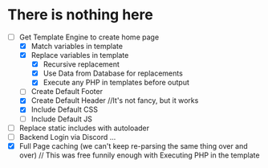 # There is nothing here

- [ ] Get Template Engine to create home page
    - [X] Match variables in template
    - [X] Replace variables in template
        - [X] Recursive replacement
        - [X] Use Data from Database for replacements
        - [X] Execute any PHP in templates before output
    - [ ] Create Default Footer
    - [X] Create Default Header //It's not fancy, but it works
    - [X] Include Default CSS
    - [ ] Include Default JS
- [ ] Replace static includes with autoloader
- [ ] Backend Login via Discord
...
- [X] Full Page caching (we can't keep re-parsing the same thing over and over) // This was free funnily enough with Executing PHP in the template

